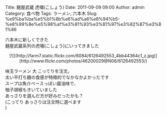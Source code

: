 Title: 麺屋武蔵 虎嘯(こしょう)
Date: 2011-09-09 09:00
Author: admin
Category: 食べ物
Tags: ラーメン, 六本木
Slug: %e9%ba%ba%e5%b1%8b%e6%ad%a6%e8%94%b5-%e8%99%8e%e5%98%af%e3%81%93%e3%81%97%e3%82%87%e3%81%86

六本木に新しくできた  
麺屋武蔵系列の虎嘯(こしょう)にいってきました

<p>
<center>
[![](http://farm7.static.flickr.com/6084/6126492553_4bb44364c1_z.jpg)](http://www.flickr.com/photos/46200029@N06/6126492553/)

</center>
  
  
味玉ラーメン 大 こってりを注文。  
太い平打ち麺の食感が特徴的でなかなかよかったです  
スープは魚介ベースっぽい醤油味で、  
柚子胡椒もきいていました  
あっさりを選んだ方が好みだったかも？  
(こってり あっさりは注文時に選べます  
)  

</p>

